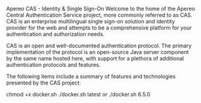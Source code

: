 Apereo CAS - Identity & Single Sign-On
Welcome to the home of the Apereo Central Authentication Service project, more commonly referred to as CAS. CAS is an enterprise multilingual single sign-on solution and identity provider for the web and attempts to be a comprehensive platform for your authentication and authorization needs.

CAS is an open and well-documented authentication protocol. The primary implementation of the protocol is an open-source Java server component by the same name hosted here, with support for a plethora of additional authentication protocols and features.

The following items include a summary of features and technologies presented by the CAS project:



chmod +x docker.sh
./docker.sh latest or ./docker.sh 6.5.0
